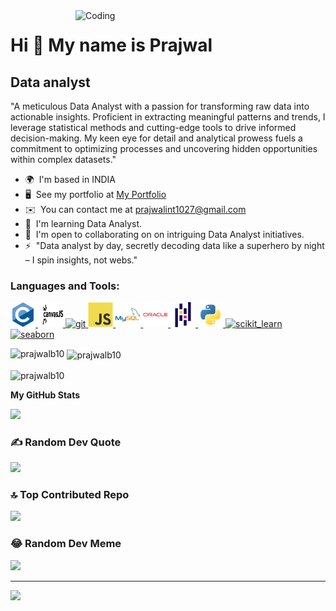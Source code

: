 <img align="right" alt="Coding" width="400" src="https://media.tenor.com/rePDfDWO3XoAAAAd/hacking.gif">

Hi 👋 My name is Prajwal
========================

Data analyst
------------

"A meticulous Data Analyst with a passion for transforming raw data into actionable insights. Proficient in extracting meaningful patterns and trends, I leverage statistical methods and cutting-edge tools to drive informed decision-making. My keen eye for detail and analytical prowess fuels a commitment to optimizing processes and uncovering hidden opportunities within complex datasets."

* 🌍  I'm based in INDIA
* 🖥️  See my portfolio at [My Portfolio](http://prajwalda.000webhostapp.com/prajwal/)
* ✉️  You can contact me at [prajwalint1027@gmail.com](mailto:prajwalint1027@gmail.com)
* 🧠  I'm learning Data Analyst.
* 🤝  I'm open to collaborating on on intriguing Data Analyst initiatives.
* ⚡  "Data analyst by day, secretly decoding data like a superhero by night – I spin insights, not webs."



<h3 align="left">Languages and Tools:</h3>
<p align="left"> <a href="https://www.cprogramming.com/" target="_blank" rel="noreferrer"> <img src="https://raw.githubusercontent.com/devicons/devicon/master/icons/c/c-original.svg" alt="c" width="40" height="40"/> </a> <a href="https://canvasjs.com" target="_blank" rel="noreferrer"> <img src="https://raw.githubusercontent.com/Hardik0307/Hardik0307/master/assets/canvasjs-charts.svg" alt="canvasjs" width="40" height="40"/> </a> <a href="https://git-scm.com/" target="_blank" rel="noreferrer"> <img src="https://www.vectorlogo.zone/logos/git-scm/git-scm-icon.svg" alt="git" width="40" height="40"/> </a> <a href="https://developer.mozilla.org/en-US/docs/Web/JavaScript" target="_blank" rel="noreferrer"> <img src="https://raw.githubusercontent.com/devicons/devicon/master/icons/javascript/javascript-original.svg" alt="javascript" width="40" height="40"/> </a> <a href="https://www.mysql.com/" target="_blank" rel="noreferrer"> <img src="https://raw.githubusercontent.com/devicons/devicon/master/icons/mysql/mysql-original-wordmark.svg" alt="mysql" width="40" height="40"/> </a> <a href="https://www.oracle.com/" target="_blank" rel="noreferrer"> <img src="https://raw.githubusercontent.com/devicons/devicon/master/icons/oracle/oracle-original.svg" alt="oracle" width="40" height="40"/> </a> <a href="https://pandas.pydata.org/" target="_blank" rel="noreferrer"> <img src="https://raw.githubusercontent.com/devicons/devicon/2ae2a900d2f041da66e950e4d48052658d850630/icons/pandas/pandas-original.svg" alt="pandas" width="40" height="40"/> </a> <a href="https://www.python.org" target="_blank" rel="noreferrer"> <img src="https://raw.githubusercontent.com/devicons/devicon/master/icons/python/python-original.svg" alt="python" width="40" height="40"/> </a> <a href="https://scikit-learn.org/" target="_blank" rel="noreferrer"> <img src="https://upload.wikimedia.org/wikipedia/commons/0/05/Scikit_learn_logo_small.svg" alt="scikit_learn" width="40" height="40"/> </a> <a href="https://seaborn.pydata.org/" target="_blank" rel="noreferrer"> <img src="https://seaborn.pydata.org/_images/logo-mark-lightbg.svg" alt="seaborn" width="40" height="40"/> </a> </p>

<p><img align="left" src="https://github-readme-stats.vercel.app/api/top-langs?username=prajwalb10&show_icons=true&locale=en&layout=compact" alt="prajwalb10" /></p>

<p>&nbsp;<img align="center" src="https://github-readme-stats.vercel.app/api?username=prajwalb10&show_icons=true&locale=en" alt="prajwalb10" /></p>

<p><img align="center" src="https://github-readme-streak-stats.herokuapp.com/?user=prajwalb10&" alt="prajwalb10" /></p>


<b>My GitHub Stats</b>

<a href="http://www.github.com/PrajwalDataAnalyst"><img src="https://github-readme-streak-stats.herokuapp.com/?user=PrajwalDataAnalyst&stroke=ffffff&background=1c1917&ring=0891b2&fire=0891b2&currStreakNum=ffffff&currStreakLabel=0891b2&sideNums=ffffff&sideLabels=ffffff&dates=ffffff&hide_border=true" /></a>
### ✍️ Random Dev Quote
![](https://quotes-github-readme.vercel.app/api?type=vetical&theme=radical)

### 🔝 Top Contributed Repo
![](https://github-contributor-stats.vercel.app/api?username=Prajwal_Data_Analyst&limit=5&theme=dark&combine_all_yearly_contributions=true)

### 😂 Random Dev Meme
<img src='https://randommeme-five.vercel.app/' style="height: 400px;"/>

---
[![](https://visitcount.itsvg.in/api?id=Prajwal_Data_Analyst&icon=0&color=0)](https://visitcount.itsvg.in)



  
<!-- Proudly created with GPRM ( https://gprm.itsvg.in ) -->

